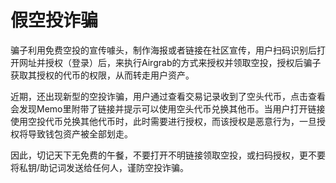 # 假空投诈骗

骗子利用免费空投的宣传噱头，制作海报或者链接在社区宣传，用户扫码识别后打开网址并授权（登录）后，来执行Airgrab的方式来授权并领取空投，授权后骗子获取其授权的代币的权限，从而转走用户资产。

近期，还出现新型的空投诈骗，用户通过查看交易记录收到了空头代币，点击查看会发现Memo里附带了链接并提示可以使用空头代币兑换其他币。当用户打开链接使用空投代币兑换其他代币时，此时需要进行授权，而该授权是恶意行为，一旦授权将导致钱包资产被全部划走。

因此，切记天下无免费的午餐，不要打开不明链接领取空投，或扫码授权，更不要将私钥/助记词发送给任何人，谨防空投诈骗。






